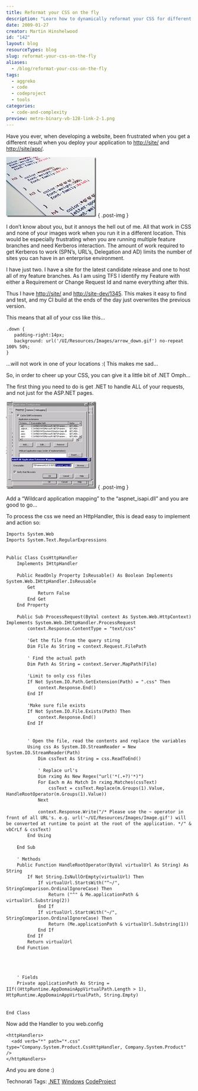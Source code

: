 ```yaml
---
title: Reformat your CSS on the fly
description: "Learn how to dynamically reformat your CSS for different environments using .NET. Simplify your web development process and enhance your workflow today!"
date: 2009-01-27
creator: Martin Hinshelwood
id: "142"
layout: blog
resourceTypes: blog
slug: reformat-your-css-on-the-fly
aliases:
  - /blog/reformat-your-css-on-the-fly
tags:
  - aggreko
  - code
  - codeproject
  - tools
categories:
  - code-and-complexity
preview: metro-binary-vb-128-link-2-1.png
---
```


Have you ever, when developing a website, been frustrated when you get a different result when you deploy your application to [http://site/](http://site/) and [http://site/app/](http://site/app/).

[![iStock_000001095647XSmall](images/ReformatyourCSSonthefly_E44D-iStock_000001095647XSmall_thumb-3-3.jpg)](http://blog.hinshelwood.com/files/2011/05/GWB-WindowsLiveWriter-ReformatyourCSSonthefly_E44D-iStock_000001095647XSmall_2.jpg)
{ .post-img }

I don’t know about you, but it annoys the hell out of me. All that work in CSS and none of your images work when you run it in a different location. This would be especially frustrating when you are running multiple feature branches and need Kerberos interaction. The amount of work required to get Kerberos to work (SPN’s, URL’s, Delegation and AD) limits the number of sites you can have in an enterprise environment.

I have just two. I have a site for the latest candidate release and one to host all of my feature branches. As I am using TFS I identify my Feature with either a Requirement or Change Request Id and name everything after this.

Thus I have [http://site/](http://site/) and [http://site-dev/1345](http://site-dev/1345). This makes it easy to find and test, and my CI build at the ends of the day just overwrites the previous version.

This means that all of your css like this…

```
.down {
   padding-right:14px;
   background: url('/UI/Resources/Images/arrow_down.gif') no-repeat 100% 50%;
}
```

…will not work in one of your locations :( This makes me sad…

So, in order to cheer up your CSS, you can give it a little bit of .NET Omph…

The first thing you need to do is get .NET to handle ALL of your requests, and not just for the ASP.NET pages.

[![image](images/ReformatyourCSSonthefly_E44D-image_thumb-1-2.png)](http://blog.hinshelwood.com/files/2011/05/GWB-WindowsLiveWriter-ReformatyourCSSonthefly_E44D-image_2.png)
{ .post-img }

Add a “Wildcard application mapping” to the “aspnet_isapi.dll” and you are good to go…

To process the css we need an HttpHandler, this is dead easy to implement and action so:

```
Imports System.Web
Imports System.Text.RegularExpressions


Public Class CssHttpHandler
    Implements IHttpHandler

    Public ReadOnly Property IsReusable() As Boolean Implements System.Web.IHttpHandler.IsReusable
        Get
            Return False
        End Get
    End Property

    Public Sub ProcessRequest(ByVal context As System.Web.HttpContext) Implements System.Web.IHttpHandler.ProcessRequest
        context.Response.ContentType = "text/css"

        'Get the file from the query stirng
        Dim File As String = context.Request.FilePath

        ' Find the actual path
        Dim Path As String = context.Server.MapPath(File)

        'Limit to only css files
        If Not System.IO.Path.GetExtension(Path) = ".css" Then
            context.Response.End()
        End If

        'Make sure file exists
        If Not System.IO.File.Exists(Path) Then
            context.Response.End()
        End If


        ' Open the file, read the contents and replace the variables
        Using css As System.IO.StreamReader = New System.IO.StreamReader(Path)
            Dim cssText As String = css.ReadToEnd()

            ' Replace url's
            Dim rximg As New Regex("url('*(.+?)'*)")
            For Each m As Match In rximg.Matches(cssText)
                cssText = cssText.Replace(m.Groups(1).Value, HandleRootOperator(m.Groups(1).Value))
            Next

            context.Response.Write("/* Please use the ~ operator in front of all URL's. e.g. url('~/UI/Resources/Images/Image.gif') will be converted at runtime to point at the root of the application. */" & vbCrLf & cssText)
        End Using

    End Sub

    ' Methods
    Public Function HandleRootOperator(ByVal virtualUrl As String) As String
        If Not String.IsNullOrEmpty(virtualUrl) Then
            If virtualUrl.StartsWith("^~/", StringComparison.OrdinalIgnoreCase) Then
                Return ("^" & Me.applicationPath & virtualUrl.Substring(2))
            End If
            If virtualUrl.StartsWith("~/", StringComparison.OrdinalIgnoreCase) Then
                Return (Me.applicationPath & virtualUrl.Substring(1))
            End If
        End If
        Return virtualUrl
    End Function




    ' Fields
    Private applicationPath As String = IIf((HttpRuntime.AppDomainAppVirtualPath.Length > 1), HttpRuntime.AppDomainAppVirtualPath, String.Empty)


End Class
```

Now add the Handler to you web.config

```
<httpHandlers>
  <add verb="*" path="*.css" type="Company.System.Product.CssHttpHandler, Company.System.Product" />
</httpHandlers>
```

And you are done :)

Technorati Tags: [.NET](http://technorati.com/tags/.NET) [Windows](http://technorati.com/tags/Windows) [CodeProject](http://technorati.com/tags/CodeProject)
